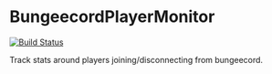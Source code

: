 # BungeecordPlayerMonitor

[![Build Status](https://travis-ci.org/voltaire/BungeePlayerMonitor.svg?branch=main)](https://travis-ci.org/voltaire/BungeePlayerMonitor)

Track stats around players joining/disconnecting from bungeecord.
